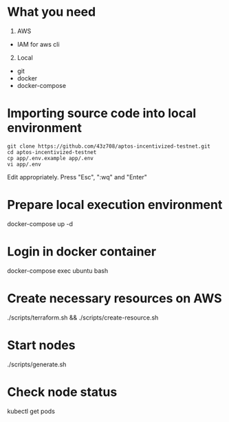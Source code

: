 # What you need

1. AWS

-   IAM for aws cli

2. Local

-   git
-   docker
-   docker-compose

# Importing source code into local environment

```
git clone https://github.com/43z708/aptos-incentivized-testnet.git
cd aptos-incentivized-testnet
cp app/.env.example app/.env
vi app/.env
```

Edit appropriately.
Press "Esc", ":wq" and "Enter"

# Prepare local execution environment

docker-compose up -d

# Login in docker container

docker-compose exec ubuntu bash

# Create necessary resources on AWS

./scripts/terraform.sh && ./scripts/create-resource.sh

# Start nodes

./scripts/generate.sh

# Check node status

kubectl get pods

